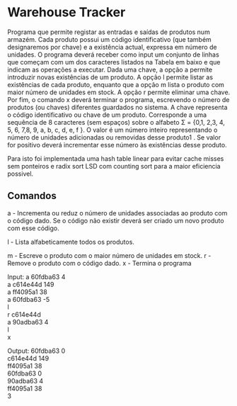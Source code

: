 # Warehouse Tracker

Programa que permite
registar as entradas e saídas de produtos num armazém. Cada produto
possui um código identificativo (que também designaremos
por chave) e a existência actual, expressa em número de unidades.
O programa deverá receber como input um conjunto de linhas que
começam com um dos caracteres listados na Tabela em baixo e que
indicam as operações a executar. Dada uma chave, a opção a permite
introduzir novas existências de um produto. A opção l permite listar as existências de cada produto,
enquanto que a opção m lista o produto com maior número de unidades em stock. A opção r permite
eliminar uma chave. Por fim, o comando x deverá terminar o programa, escrevendo o número de
produtos (ou chaves) diferentes guardados no sistema.
A chave representa o código identificativo ou chave de um produto. Corresponde a uma
sequência de 8 caracteres (sem espaços) sobre o alfabeto
Σ = {0,1, 2,3, 4, 5, 6, 7,8, 9, a, b, c, d, e, f }. O valor é um número inteiro representando o
número de unidades adicionadas ou removidas desse produto1
. Se valor for positivo
deverá incrementar esse número às existências desse produto.

Para isto foi implementada uma hash table linear para evitar cache misses sem ponteiros e radix sort LSD com counting sort
para a maior eficiencia possivel.
## Comandos
a - Incrementa ou reduz o número de unidades
associadas ao produto com o código dado. Se
o código não existir deverá ser criado um novo
produto com esse código.

l - Lista alfabeticamente todos os produtos.

m - Escreve o produto com o maior número de
unidades em stock.
r - Remove o produto com o código dado.
x - Termina o programa



Input:
a 60fdba63 4\
a c614e44d 149\
a ff4095a1 38\
a 60fdba63 -5\
l\
r c614e44d\
a 90adba63 4\
l\
x

Output:
60fdba63 0\
c614e44d 149\
ff4095a1 38\
60fdba63 0\
90adba63 4\
ff4095a1 38\
3
